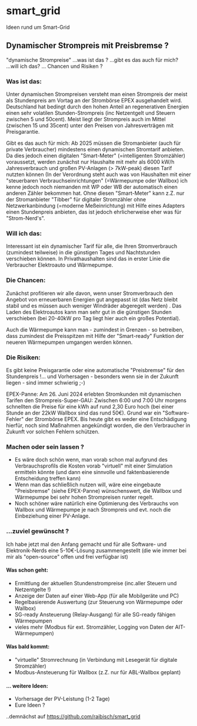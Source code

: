 # smart_grid
Ideen rund um Smart-Grid

## Dynamischer Strompreis mit Preisbremse ?

"dynamische Strompreise" ...was ist das ? ...gibt es das auch für mich?  ...will ich das? ... Chancen und Risiken ?

### Was ist das:
Unter dynamischen Strompreisen versteht man einen Strompreis der meist als Stundenpreis am Vortag an der Strombörse EPEX ausgehandelt wird. Deutschland hat bedingt durch  den hohen Anteil an regenerativen Energien  einen sehr volatilen Stunden-Strompreis (inc Netzentgelt und Steuern zwischen 5 und 50cent). Meist liegt der Strompreis auch im Mittel (zwischen 15 und 35cent)  unter den Preisen von Jahresverträgen mit Preisgarantie.

Gibt es das auch für mich:
Ab 2025 müssen die Stromanbieter (auch für private Verbraucher)  mindestens einen dynamischen Stromtarif anbieten. Da dies jedoch einen digitalen "Smart-Meter" (=intelligenten Stromzähler) voraussetzt, werden zunächst nur Haushalte mit mehr als 6000 kW/h Jahresverbrauch und großen PV-Anlagen (> 7kW-peak)  diesen Tarif nutzten können (In der Verordnung steht auch was von Haushalten mit einer "steuerbaren Verbrauchseinrichtungen" (=Wärmepumpe oder Wallbox) ich kenne jedoch noch niemanden mit WP oder WB der automatisch einen anderen Zähler bekommen hat. Ohne diesen "Smart-Meter" kann z.Z. nur der Stromanbieter "Tibber"    für digitaler Stromzähler ohne Netzwerkanbindung (=moderne Meßeinrichtung)  mit Hilfe eines Adapters einen Stundenpreis anbieten, das ist jedoch ehrlicherweise eher was für "Strom-Nerd's".

### Will ich das:
Interessant ist ein dynamischer Tarif für alle, die Ihren Stromverbrauch (zumindest teilweise) in die günstigen Tages und Nachtstunden verschieben können.  In Privathaushalten sind das in erster Linie die Verbraucher Elektroauto und Wärmepumpe. 

### Die Chancen: 
Zunächst profitieren wir alle davon, wenn unser Stromverbrauch den Angebot von erneuerbaren Energien gut angepasst ist (das Netz bleibt stabil und es müssen auch weniger Windräder abgeregelt werden) . 
Das Laden des Elektroautos kann man sehr gut in die günstigen Stunden verschieben (bei 20-40kW pro Tag liegt hier auch ein großes Potential).  

Auch die Wärmepumpe kann man - zumindest in Grenzen - so betreiben, dass zumindest die Preisspitzen mit Hilfe der "Smart-ready" Funktion der neueren Wärmepumpen umgangen werden können.

### Die Risiken:
Es gibt keine Preisgarantie oder eine automatische "Preisbremse" für den Stundenpreis !... und Vorhersagen - besonders wenn sie in der Zukunft liegen - sind immer schwierig ;-)

EPEX-Panne: Am 26. Juni 2024 erlebten Stromkunden mit dynamischen Tarifen den Strompreis-Super-GAU: Zwischen 6:00 und 7:00  Uhr morgens schnellten die Preise für eine kWh auf rund 2,30 Euro hoch (bei einer Stunde an der  22kW Wallbox sind das rund 50€). 
Grund war ein "Software-Fehler" der Strombörse EPEX. Bis heute gibt es weder eine Entschädigung hierfür, noch  sind Maßnahmen angekündigt worden, die den Verbraucher in Zukunft vor solchen Fehlern schützen.

### Machen oder sein lassen ?
- Es wäre doch schön wenn, man vorab schon mal aufgrund des Verbrauchsprofils  die Kosten vorab "virtuell" mit einer Simulation ermitteln könnte (und dann eine sinnvolle und faktenbasierende Entscheidung treffen kann)
- Wenn man das schließlich nutzen will, wäre eine eingebaute "Preisbremse" (siehe EPEX-Panne) wünschenswert, die Wallbox und Wärmepumpe bei sehr hohen Strompreisen runter regelt.
- Noch schöner wäre natürlich eine Optimierung des Verbrauchs von Wallbox und Wärmepumpe je nach Strompreis und evt. noch die Einbeziehung einer PV-Anlage.

### ...zuviel gewünscht ?
Ich habe jetzt mal den Anfang gemacht und für alle Software- und Elektronik-Nerds eine 5-10€-Lösung zusammengestellt (die wie immer bei mir als "open-source" offen und frei verfügbar ist)
#### Was schon geht:
- Ermittlung der aktuellen Stundenstrompreise (inc.aller Steuern und Netzentgelte !)
- Anzeige der Daten auf einer Web-App (für alle Mobilgeräte und PC)
- Regelbasierende Auswertung (zur Steuerung von Wärmepumpe oder Wallbox)
- SG-ready Ansteuerung (Relay-Ausgang) für alle SG-ready fähigen  Wärmepumpen
- vieles mehr (Modbus für ext. Stromzähler,  Logging von Daten der AIT-Wärmepumpen)
#### Was bald kommt:
- "virtuelle" Stromrechnung (in Verbindung mit Lesegerät für digitale Stromzähler)
-  Modbus-Ansteuerung  für Wallbox (z.Z. nur für ABL-Wallbox geplant)
#### ... weitere Ideen:
- Vorhersage der PV-Leistung (1-2 Tage)
- Eure Ideen ?

..demnächst auf  https://github.com/raibisch/smart_grid
